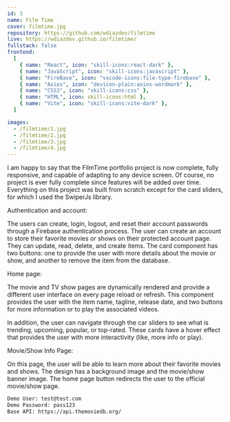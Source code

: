```yaml
---
id: 3
name: Film Time
cover: filmtime.jpg
repository: https://github.com/wdiazdev/filmtime
live: https://wdiazdev.github.io/filmtime/
fullstack: false
frontend:
  [
    { name: "React", icon: "skill-icons:react-dark" },
    { name: "JavaScript", icon: "skill-icons:javascript" },
    { name: "FireBase", icon: "vscode-icons:file-type-firebase" },
    { name: "Axios", icon: "devicon-plain:axios-wordmark" },
    { name: "CSS3", icon: "skill-icons:css" },
    { name: "HTML", icon: skill-icons:html },
    { name: "Vite", icon: "skill-icons:vite-dark" },
  ]

images:
  - /filmtime/1.jpg
  - /filmtime/2.jpg
  - /filmtime/3.jpg
  - /filmtime/4.jpg
---
```


I am happy to say that the FilmTime portfolio project is now complete, fully responsive, and capable of adapting to any device screen. Of course, no project is ever fully complete since features will be added over time. Everything on this project was built from scratch except for the card sliders, for which I used the SwiperJs library.

Authentication and account:

The users can create, login, logout, and reset their account passwords through a Firebase authentication process. The user can create an account to store their favorite movies or shows on their protected account page. They can update, read, delete, and create items. The card component has two buttons: one to provide the user with more details about the movie or show, and another to remove the item from the database.

Home page:

The movie and TV show pages are dynamically rendered and provide a different user interface on every page reload or refresh. This component provides the user with the item name, tagline, release date, and two buttons for more information or to play the associated videos.

In addition, the user can navigate through the car sliders to see what is trending, upcoming, popular, or top-rated. These cards have a hover effect that provides the user with more interactivity (like, more info or play).

Movie/Show Info Page:

On this page, the user will be able to learn more about their favorite movies and shows. The design has a background image and the movie/show banner image. The home page button redirects the user to the official movie/show page.

```txt
Demo User: test@test.com
Demo Password: pass123
Base API: https://api.themoviedb.org/
```
